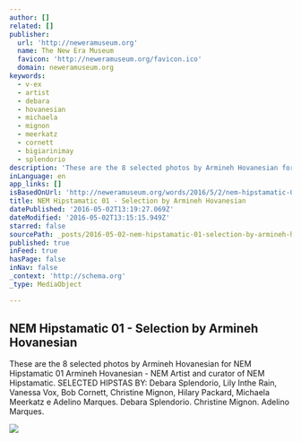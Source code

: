 ```yaml
---
author: []
related: []
publisher:
  url: 'http://neweramuseum.org'
  name: The New Era Museum
  favicon: 'http://neweramuseum.org/favicon.ico'
  domain: neweramuseum.org
keywords:
  - v-ex
  - artist
  - debara
  - hovanesian
  - michaela
  - mignon
  - meerkatz
  - cornett
  - bigiarinimay
  - splendorio
description: 'These are the 8 selected photos by Armineh Hovanesian for NEM Hipstamatic 01 Armineh Hovanesian - NEM Artist and curator of NEM Hipstamatic. SELECTED HIPSTAS BY: Debara Splendorio, Lily Inthe Rain, Vanessa Vox, Bob Cornett, Christine Mignon, Hilary Packard, Michaela Meerkatz e Adelino Marques. Debara Splendorio. Christine Mignon. Adelino Marques.'
inLanguage: en
app_links: []
isBasedOnUrl: 'http://neweramuseum.org/words/2016/5/2/nem-hipstamatic-01-selection-by-armineh-hovanesian'
title: NEM Hipstamatic 01 - Selection by Armineh Hovanesian
datePublished: '2016-05-02T13:19:27.069Z'
dateModified: '2016-05-02T13:15:15.949Z'
starred: false
sourcePath: _posts/2016-05-02-nem-hipstamatic-01-selection-by-armineh-hovanesian.md
published: true
inFeed: true
hasPage: false
inNav: false
_context: 'http://schema.org'
_type: MediaObject

---
```

<article style=""><h1>NEM Hipstamatic 01 - Selection by Armineh Hovanesian</h1><p>These are the 8 selected photos by Armineh Hovanesian for NEM Hipstamatic 01 Armineh Hovanesian - NEM Artist and curator of NEM Hipstamatic. SELECTED HIPSTAS BY: Debara Splendorio, Lily Inthe Rain, Vanessa Vox, Bob Cornett, Christine Mignon, Hilary Packard, Michaela Meerkatz e Adelino Marques. Debara Splendorio. Christine Mignon. Adelino Marques.</p><img src="http://static1.squarespace.com/static/50e5b834e4b0837383d7bb18/50e5b834e4b0837383d7bb1f/5727506dc2ea51b309fde11d/1462194892071/13062061_10208103701924044_332923367456703958_n.jpg?format=1000w" /></article>